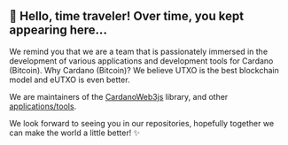 ## 👋 Hello, time traveler! Over time, you kept appearing here...

We remind you that we are a team that is passionately immersed in the development of various applications and development tools for Cardano (Bitcoin). Why Cardano (Bitcoin)? We believe UTXO is the best blockchain model and eUTXO is even better.

We are maintainers of the [CardanoWeb3js](https://github.com/xray-network/cardano-web3-js) library, and other [applications/tools](https://github.com/xray-network/projects-map). 

We look forward to seeing you in our repositories, hopefully together we can make the world a little better! ✨
